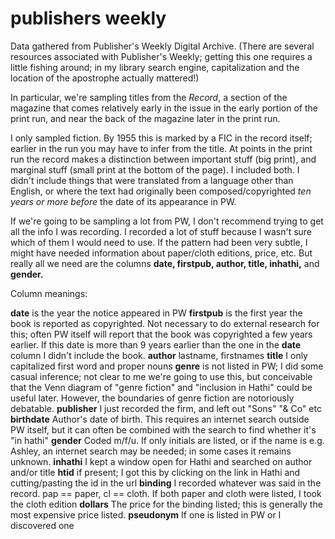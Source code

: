 publishers weekly
=================

Data gathered from Publisher's Weekly Digital Archive. (There are several resources associated with Publisher's Weekly; getting this one requires a little fishing around; in my library search engine, capitalization and the location of the apostrophe actually mattered!)

In particular, we're sampling titles from the *Record*, a section of the magazine that comes relatively early in the issue in the early portion of the print run, and near the back of the magazine later in the print run.

I only sampled fiction. By 1955 this is marked by a FIC in the record itself; earlier in the run you may have to infer from the title. At points in the print run the record makes a distinction between important stuff (big print), and marginal stuff (small print at the bottom of the page). I included both. I didn't include things that were translated from a language other than English, or where the text had originally been composed/copyrighted *ten years or more before* the date of its appearance in PW.

If we're going to be sampling a lot from PW, I don't recommend trying to get all the info I was recording. I recorded a lot of stuff because I wasn't sure which of them I would need to use. If the pattern had been very subtle, I might have needed information about paper/cloth editions, price, etc. But really all we need are the columns **date, firstpub, author, title, inhathi,** and **gender.**

Column meanings:

**date** is the year the notice appeared in PW
**firstpub** is the first year the book is reported as copyrighted. Not necessary to do external research for this; often PW itself will report that the book was copyrighted a few years earlier. If this date is more than 9 years earlier than the one in the **date** column I didn't include the book.
**author** lastname, firstnames
**title** I only capitalized first word and proper nouns
**genre** is not listed in PW; I did some casual inference; not clear to me we're going to use this, but conceivable that the Venn diagram of "genre fiction" and "inclusion in Hathi" could be useful later. However, the boundaries of genre fiction are notoriously debatable.
**publisher** I just recorded the firm, and left out "Sons" "& Co" etc
**birthdate** Author's date of birth. This requires an internet search outside PW itself, but it can often be combined with the search to find whether it's "in hathi"
**gender** Coded m/f/u. If only initials are listed, or if the name is e.g. Ashley, an internet search may be needed; in some cases it remains unknown.
**inhathi** I kept a window open for Hathi and searched on author and/or title
**htid** if present; I got this by clicking on the link in Hathi and cutting/pasting the id in the url
**binding** I recorded whatever was said in the record. pap == paper, cl == cloth. If both paper and cloth were listed, I took the cloth edition
**dollars** The price for the binding listed; this is generally the most expensive price listed.
**pseudonym** If one is listed in PW or I discovered one
